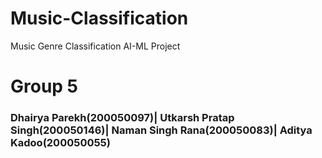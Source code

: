 # Music-Classification
Music Genre Classification AI-ML Project
# Group 5
### Dhairya Parekh(200050097)| Utkarsh Pratap Singh(200050146)| Naman Singh Rana(200050083)| Aditya Kadoo(200050055)
